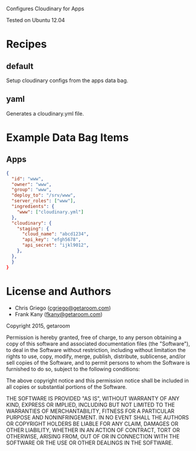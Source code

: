 Configures Cloudinary for Apps

Tested on Ubuntu 12.04

# Recipes

## default

Setup cloudinary configs from the apps data bag.

## yaml

Generates a cloudinary.yml file.

# Example Data Bag Items

## Apps

```json
{
  "id": "www",
  "owner": "www",
  "group": "www",
  "deploy_to": "/srv/www",
  "server_roles": ["www"],
  "ingredients": {
    "www": ["cloudinary.yml"]
  },
  "cloudinary": {
    "staging": {
      "cloud_name": "abcd1234",
      "api_key": "efgh5678",
      "api_secret": "ijkl9012",
    },
  },
  }
}
```

# License and Authors

* Chris Griego (<cgriego@getaroom.com>)
* Frank Kany (<fkany@getaroom.com>)

Copyright 2015, getaroom

Permission is hereby granted, free of charge, to any person obtaining
a copy of this software and associated documentation files (the
"Software"), to deal in the Software without restriction, including
without limitation the rights to use, copy, modify, merge, publish,
distribute, sublicense, and/or sell copies of the Software, and to
permit persons to whom the Software is furnished to do so, subject to
the following conditions:

The above copyright notice and this permission notice shall be
included in all copies or substantial portions of the Software.

THE SOFTWARE IS PROVIDED "AS IS", WITHOUT WARRANTY OF ANY KIND,
EXPRESS OR IMPLIED, INCLUDING BUT NOT LIMITED TO THE WARRANTIES OF
MERCHANTABILITY, FITNESS FOR A PARTICULAR PURPOSE AND
NONINFRINGEMENT. IN NO EVENT SHALL THE AUTHORS OR COPYRIGHT HOLDERS BE
LIABLE FOR ANY CLAIM, DAMAGES OR OTHER LIABILITY, WHETHER IN AN ACTION
OF CONTRACT, TORT OR OTHERWISE, ARISING FROM, OUT OF OR IN CONNECTION
WITH THE SOFTWARE OR THE USE OR OTHER DEALINGS IN THE SOFTWARE.
